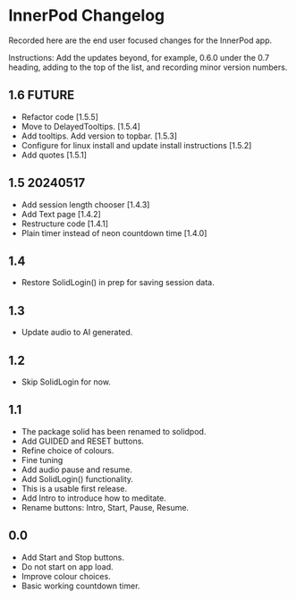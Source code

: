 # InnerPod Changelog

Recorded here are the end user focused changes for the InnerPod app.

Instructions: Add the updates beyond, for example, 0.6.0 under the 0.7
heading, adding to the top of the list, and recording minor version
numbers.

## 1.6 FUTURE

+ Refactor code [1.5.5]
+ Move to DelayedTooltips. [1.5.4]
+ Add tooltips. Add version to topbar. [1.5.3]
+ Configure for linux install and update install instructions [1.5.2]
+ Add quotes [1.5.1]

## 1.5 20240517

+ Add session length chooser [1.4.3]
+ Add Text page [1.4.2]
+ Restructure code [1.4.1]
+ Plain timer instead of neon countdown time [1.4.0]
  
## 1.4

+ Restore SolidLogin() in prep for saving session data.

## 1.3

+ Update audio to AI generated.

## 1.2

+ Skip SolidLogin for now.

## 1.1

+ The package solid has been renamed to solidpod.
+ Add GUIDED and RESET buttons.
+ Refine choice of colours.
+ Fine tuning
+ Add audio pause and resume.
+ Add SolidLogin() functionality.
+ This is a usable first release.
+ Add Intro to introduce how to meditate.
+ Rename buttons: Intro, Start, Pause, Resume.

## 0.0

+ Add Start and Stop buttons.
+ Do not start on app load.
+ Improve colour choices.
+ Basic working countdown timer.
